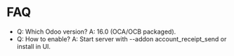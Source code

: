 # FAQ

- Q: Which Odoo version? A: 16.0 (OCA/OCB packaged).
- Q: How to enable? A: Start server with --addon account_receipt_send or install in UI.
